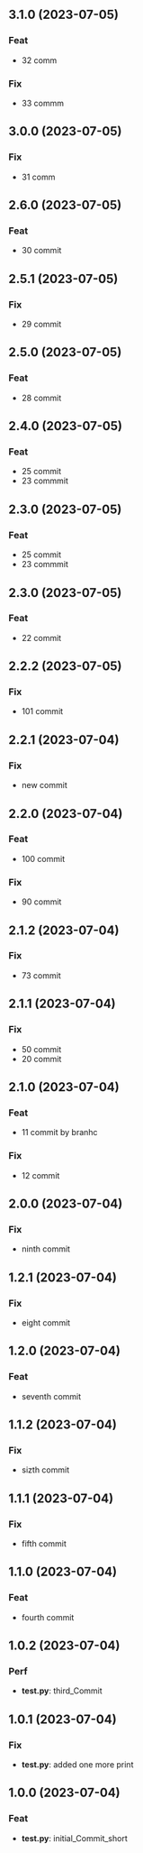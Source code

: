 ## 3.1.0 (2023-07-05)

### Feat

- 32 comm

### Fix

- 33 commm

## 3.0.0 (2023-07-05)

### Fix

- 31 comm

## 2.6.0 (2023-07-05)

### Feat

- 30 commit

## 2.5.1 (2023-07-05)

### Fix

- 29 commit

## 2.5.0 (2023-07-05)

### Feat

- 28 commit

## 2.4.0 (2023-07-05)

### Feat

- 25 commit
- 23 commmit

## 2.3.0 (2023-07-05)

### Feat

- 25 commit
- 23 commmit

## 2.3.0 (2023-07-05)

### Feat

- 22 commit

## 2.2.2 (2023-07-05)

### Fix

- 101 commit

## 2.2.1 (2023-07-04)

### Fix

- new commit

## 2.2.0 (2023-07-04)

### Feat

- 100 commit

### Fix

- 90 commit

## 2.1.2 (2023-07-04)

### Fix

- 73 commit

## 2.1.1 (2023-07-04)

### Fix

- 50 commit
- 20 commit

## 2.1.0 (2023-07-04)

### Feat

- 11 commit by branhc

### Fix

- 12 commit

## 2.0.0 (2023-07-04)

### Fix

- ninth commit

## 1.2.1 (2023-07-04)

### Fix

- eight commit

## 1.2.0 (2023-07-04)

### Feat

- seventh commit

## 1.1.2 (2023-07-04)

### Fix

- sizth commit

## 1.1.1 (2023-07-04)

### Fix

- fifth commit

## 1.1.0 (2023-07-04)

### Feat

- fourth commit

## 1.0.2 (2023-07-04)

### Perf

- **test.py**: third_Commit

## 1.0.1 (2023-07-04)

### Fix

- **test.py**: added one more print

## 1.0.0 (2023-07-04)

### Feat

- **test.py**: initial_Commit_short
